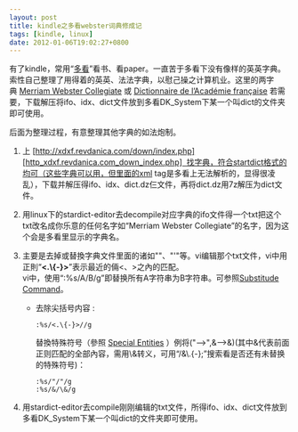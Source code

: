 ```yaml
---
layout: post
title: kindle之多看webster词典修成记
tags: [kindle, linux]
date: 2012-01-06T19:02:27+0800
---
```


有了kindle，常用“[多看][Link 1]”看书、看paper。一直苦于多看下没有像样的英英字典。索性自己整理了用得着的英英、法法字典，以慰己操之计算机业。这里的两字典 [Merriam Webster Collegiate][] 或 [Dictionnaire de l’Académie française][Dictionnaire de l_Acad_mie fran_aise] 若需要，下载解压将ifo、idx、dict文件放到多看DK\_System下某一个叫dict的文件夹即可使用。

后面为整理过程，有意整理其他字典的如法炮制。

1.  上 [http://xdxf.revdanica.com/down/index.php][http_xdxf.revdanica.com_down_index.php]  找字典，符合startdict格式的均可（这些字典可以用，但里面的xml tag是多看上无法解析的，显得很凌乱），下载并解压得ifo、idx、dict.dz仨文件，再将dict.dz用7z解压为dict文件。
2.  用linux下的stardict-editor去decompile对应字典的ifo文件得一个txt把这个txt改名成你乐意的任何名字如“Merriam Webster Collegiate”的名字，因为这个会是多看里显示的字典名。
3.  主要是去掉或替換字典文件里面的诸如"<k></k>"、"&apos;"等。vi编辑那个txt文件，vi中用正則“**<.\\\{-\}>**”表示最近的倆<、>之內的匹配。  
    vi中，使用“:%s/A/B/g”即替换所有A字符串为B字符串。可参照[Substitude Command][]。
    
     *  去除尖括号内容 :
        
            :%s/<.\{-}>//g
        
        替換特殊符号（參照 [Special Entities][] ）例将("-->",&-->&)(其中&代表前面正则匹配的全部內容，需用\\&转义，可用“/&\\.\{-\};”搜索看是否还有未替换的特殊符号)：
        
            :%s/"/"/g
            :%s/&/\&/g
4.  用stardict-editor去compile刚刚编辑的txt文件，所得ifo、idx、dict文件放到多看DK\_System下某一个叫dict的文件夹即可使用。


[Link 1]: http://www.duokan.com/
[Merriam Webster Collegiate]: http://dl.dropbox.com/u/6019028/dictionaries/Merriam-Webster%27s%20Collegiate%C2%AE%20Dictionary.zip
[Dictionnaire de l_Acad_mie fran_aise]: http://dl.dropbox.com/u/6019028/dictionaries/Dictionnaire%20de%20l%E2%80%99Acad%C3%A9mie%20fran%C3%A7aise%2C%208%C3%A8me%20%C3%A9dition%20%281935%29.zip
[http_xdxf.revdanica.com_down_index.php]: http://xdxf.revdanica.com/down/index.php
[Substitude Command]: http://vimregex.com/#substitute
[Special Entities]: http://htmlhelp.com/reference/html40/entities/special.html